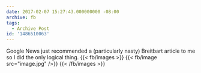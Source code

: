 ```yaml
---
date: 2017-02-07 15:27:43.000000000 -08:00
archive: fb
tags: 
  - Archive Post
id: '1486510063'
---
```


Google News just recommended a (particularly nasty) Breitbart article to me so I did the only logical thing.
{{< fb/images >}}
{{< fb/image src="image.jpg" />}}
{{< /fb/images >}}
